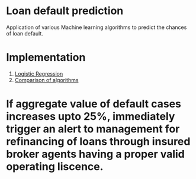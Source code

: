 # Loan default prediction
Application of various Machine learning algorithms to predict the chances of loan default.

# Implementation

1. [Logistic Regression](https://github.com/bibek-huma/loan_prediction/blob/master/Loan%20default%20modeling%20using%20logistic%20regression%20.ipynb)
2. [Comparison of algorithms](https://github.com/bibek-huma/loan_prediction/blob/master/Loan%20default%20prediction%20modeling..ipynb)

# If aggregate value of default cases increases upto 25%, immediately trigger an alert to management for refinancing of loans through insured broker agents having a proper valid operating liscence.
